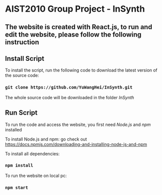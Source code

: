 # AIST2010 Group Project - InSynth
The website is created with React.js, to run and edit the website, please follow the following instruction
---
## Install Script
To install the script, run the following code to download the latest version of the source code:
### `git clone https://github.com/YuWangHei/InSynth.git`
The whole source code will be downloaded in the folder *InSynth*

## Run Script

To run the code and access the website, you first need *Node.js* and *npm* installed

To install Node.js and npm: go check out https://docs.npmjs.com/downloading-and-installing-node-js-and-npm

To install all dependencies:
### `npm install`

To run the website on local pc:
### `npm start`
